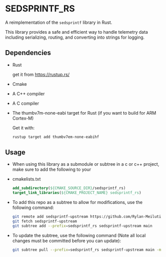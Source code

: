 # SEDSPRINTF_RS

A reimplementation of the `sedsprintf` library in Rust.

This library provides a safe and efficient way to handle telemetry data including serializing, routing, and converting
into strings for logging.

## Dependencies

- Rust

  get it from https://rustup.rs/
- Cmake
- A C++ compiler
- A C compiler
- The thumbv7m-none-eabi target for Rust (if you want to build for ARM Cortex-M)
  
  Get it with:
  ```bash
  rustup target add thumbv7em-none-eabihf
  ```
  
## Usage
- When using this library as a submodule or subtree in a c or c++ project, make sure to add the following to your 
- cmakelists.txt
  ```cmake
  add_subdirectory(${CMAKE_SOURCE_DIR}/sedsprintf_rs)
  target_link_libraries(${CMAKE_PROJECT_NAME} sedsprintf_rs)
  ```
  

- To add this repo as a subtree to allow for modifications, use the following command:
  ```bash
  git remote add sedsprintf-upstream https://github.com/Rylan-Meilutis/sedsprintf_rs.git
  git fetch sedsprintf-upstream
  git subtree add --prefix=sedsprintf_rs sedsprintf-upstream main
  
- To update the subtree, use the following command (Note all local changes must be committed before you can update):
  ```bash
  git subtree pull --prefix=sedsprintf_rs sedsprintf-upstream main -m "Merge sedsprintf_rs upstream main"
  ```
